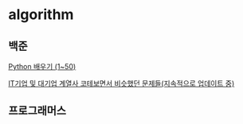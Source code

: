 # algorithm
## 백준
[Python 배우기 (1~50)](https://www.acmicpc.net/workbook/view/459)

[IT기업 및 대기업 계열사 코테보면서 비슷했던 문제들(지속적으로 업데이트 중)](https://www.acmicpc.net/workbook/view/8708)
## 프로그래머스
